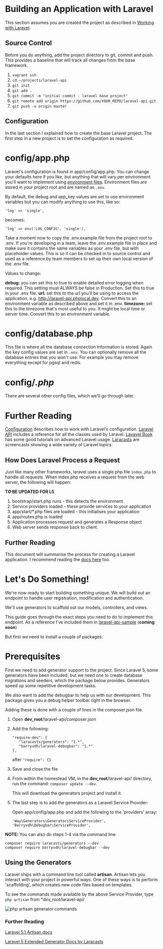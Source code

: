 Building an Application with Laravel
====================

This section assumes you are created the project as described in [Working with Laravel](Working-With-Laravel.md).

Source Control
---------------
Before you do anything, add the project directory to git, commit and push. This provides a baseline that will track all changes from the base framework.

1. `vagrant ssh`
2. `cd ~/projects/laravel-api`
3. `git init`
4. `git add .`
5. `git commit -m "initial commit - laravel base project"`
6. `git remote add origin https://github.com/YOUR_REPO/laravel-api.git`
7. `git push -u origin master`

Configuration
-------------

In the last section I explained how to create the base Laravel project. The first step in a new project is to set the configuration as required. 

config/app.php
=====================

Laravel's configuration is found in app/config/app.php. You can change your defaults here if you like, but anything that will vary per environment you'll want to implement using [environment files](http://laravel.com/docs/5.1/installation#environment-configuration). Environment files are stored in your project root and are named as `.env`.

By default, the debug and app_key values are set to use environment variables but you can modify anything to use this, like so:

```
'log' => 'single',
```

becomes:

```
'log' => env('LOG_CONFIG', 'single'),
```

Take a moment now to copy the .env.example file from the project root to .env. If you're developing in a team, leave the .env.example file in place and make sure it contains the same variables as your .env file, but with placeholder values. This is so it can be checked in to source control and used as a reference by team members to set up their own local version of the .env file.

Values to change:

**debug:** you can set this to true to enable detailed error logging when required. This setting must ALWAYS be false in Production. Set this to true in your .env file.
**url:** set this to the url you'll be using to access the application, e.g. http://laravel-api.phplocal.dev. Convert this to an environment variable as described above and set it in .env.
**timezone:** set this to the timezone that's most useful to you. It might be local time or server time. Convert this to an environment variable. 

config/database.php
=====================

This file is where all the database connection information is stored. Again the key config values are set in `.env`. You can optionally remove all the database entries that you won't use. For example you may remove everything except for pgsql and redis.

config/*.php*
================

There are several other config files, which we'll go through later.

Further Reading
===============

[Configuration](http://laravel.com/docs/configuration) describes how to work with Laravel's configuration.
[Laravel API](http://laravel.com/api/index.html) includes a reference for all the classes used by Laravel.
[Lavavel Book](http://laravelbook.com/) has some good tutorials on advanced Laravel usage.
[Laracasts](https://laracasts.com/) are screencasts showing a wide variety of Laravel topics.

How Does Laravel Process a Request
------------------------------------
Just like many other frameworks, laravel uses a single php file `index.php` to handle all requests. When index.php receives a request from the web server, the following will happen:

**TO BE UPDATED FOR L5**

1. bootstrap/start.php runs - this detects the environment
2. Service providers loaded - these provide services to your application
3. app/start/*.php files are loaded - this initialises your application
4. app/routes.php is loaded
5. Application processes request and generates a Response object
6. Web server sends response back to client.

Further Reading
------------------
This document will summarise the process for creating a Laravel application. I recommend reading the [docs here](http://laravel.com/docs/lifecycle) too.

Let's Do Something!
=====================

We're now ready to start building something unique. We will build out an endpoint to handle user registration, modification and authentication.

We'll use generators to scaffold out our models, controllers, and views.

This guide goes through the exact steps you need to do to implement this endpoint. As a reference I've included them in [laravel-api-sample](https://github.com/joe-niland/laravel-api-sample) (**coming soon**)

But first we need to install a couple of packages:

Prerequisites
==============

First we need to add generator support to the project. Since Laravel 5, some generators have been included, but we need one to create database migrations and seeders, which the package below provides. Generators speed up some repetitive development tasks.

We also want to add the debugbar to help us with our development. This package gives you a debug helper toolbar right in the browser. 

Adding these is done with a couple of lines in the composer.json file.

1. Open **dev_root**/laravel-api/composer.json
2. Add the following:

   ```
   "require-dev": {
      "laracasts/generators": "1.*",
      "barryvdh/laravel-debugbar": "1.*"
   },
   ```

   after `"require": {}`

3. Save and close the file
4. From within the homestead VM, in the **dev_root**/laravel-api/ directory, run the command: `composer update --dev`.

   This will download the generators project and install it.

5. The last step is to add the generators as a Laravel Service Provider:

   Open app/config/app.php and add the following to the 'providers' array:

   ```
   'Way\Generators\GeneratorsServiceProvider',
   'Barryvdh\Debugbar\ServiceProvider',
   ```

**NOTE:** You can also do steps 1-4 via the command line:

   ```
   composer require laracasts/generators --dev
   composer require barryvdh/laravel-debugbar --dev
   ```

Using the Generators
-----------

Laravel ships with a command line tool called **artisan**. Artisan lets you interact with your project in powerful ways. One of these ways is to perform 'scaffolding', which creates new code files based on templates.

To see the commands made available by the above Service Provider, type `php artisan` from **dev_root*/laravel-api/

![php artisan generator commands](http://i.gyazo.com/01161d32ad55d90689d851b5142a2837.png)

### Further Reading

[Laravel 5.1 Artisan docs](http://laravel.com/docs/artisan)

[Laravel 5 Extended Generator Docs by Laracasts](https://github.com/laracasts/Laravel-5-Generators-Extended)

